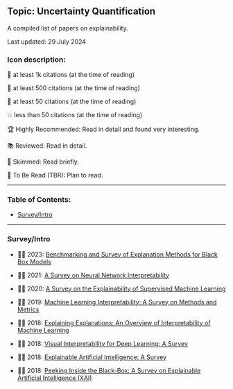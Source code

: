 ## Topic: Uncertainty Quantification

A compiled list of papers on explainability.

Last updated: 29 July 2024

### Icon description:

🥇 at least 1k citations (at the time of reading)

🥈 at least 500 citations (at the time of reading)

🥉 at least 50 citations (at the time of reading)

💥 less than 50 citations (at the time of reading)

🏆 Highly Recommended: Read in detail and found very interesting.

📚 Reviewed: Read in detail.

📝 Skimmed: Read briefly.

📅 To Be Read (TBR): Plan to read.

----

### Table of Contents:
- [Survey/Intro](#surveyintro)

----

### Survey/Intro

- 🥉📝 2023: [Benchmarking and Survey of Explanation Methods for Black Box Models](https://link.springer.com/article/10.1007/s10618-023-00933-9#Sec11)

- 🥈📅 2021: [A Survey on Neural Network Interpretability](https://arxiv.org/pdf/2012.14261)

- 🥈📅 2020: [A Survey on the Explainability of Supervised Machine Learning](https://arxiv.org/pdf/2011.07876)

- 🥇📅 2019: [Machine Learning Interpretability: A Survey on Methods and Metrics](https://www.mdpi.com/2079-9292/8/8/832)

- 🥇📅 2018: [Explaining Explanations: An Overview of Interpretability of Machine Learning](https://arxiv.org/pdf/1806.00069)

- 🥈📅 2018: [Visual Interpretability for Deep Learning: A Survey](https://arxiv.org/pdf/1802.00614)

- 🥇📅 2018: [Explainable Artificial Intelligence: A Survey](https://ieeexplore.ieee.org/document/8400040)

- 🥇📅 2018: [Peeking Inside the Black-Box: A Survey on Explainable Artificial Intelligence (XAI)](https://ieeexplore.ieee.org/document/8466590)